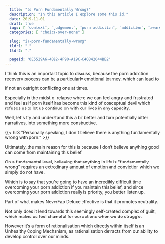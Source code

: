 ```yaml
---
  title: "Is Porn Fundamentally Wrong?"
  description: "In this article I explore some this id."
  date: 2019-11-01
  draft: true
  tags: [ "context", "judgement", "porn addiction", "addiction", "awareness", "awareness exercises", "perspective", "nofap", "neverfap", "neverfap deluxe" ]
  categories: [ "choice-over-none" ]

  slug: "is-porn-fundamentally-wrong"
  tldr1: "."
  tldr2: "."

  pageId: "0E5529A6-4BB2-4F90-A19C-C40842044BB2"
---
```



I think this is an important topic to discuss, because the porn addiction recovery process can be a particularly emotional journey, which can lead to 

 if not an outright conflicting one at times.

Especially in the midst of relapse where we can feel angry and frustrated and feel as if porn itself has become this kind of conceptual devil which refuses us to let us continue on with our lives in any capacity.

Well, let's try and understand this a bit better and turn potentially bitter narratives, into something more constructive. 


{{< hr3 "Personally speaking, I don't believe there is anything fundamentally wrong with porn." >}}


Ultimately, the main reason for this is because I don't believe anything good can come from maintaining this belief. 

On a fundamental level, believing that anything in life is "fundamentally wrong" requires an extrodinary amount of emotion and conviction which we simply do not have.

Which is to say that you're going to have an incredibly difficult time overcoming your porn addiction if you maintain this belief, and since overcoming your porn addiction really is priority, you better listen up. 

Part of what makes NeverFap Deluxe effective is that it promotes neutrality.

Not only does it lend towards this seemingly self-created complex of guilt, which makes us feel shameful for our actions when we do struggle.

However it's a form of rationalisation which directly within itself is an Unhealthy Coping Mechanism, as rationalisation detracts from our ability to develop control over our minds.

